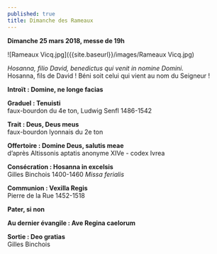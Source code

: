 ```yaml
---
published: true
title: Dimanche des Rameaux
---
```

**Dimanche 25 mars 2018, messe de 19h**

![Rameaux Vicq.jpg]({{site.baseurl}}/images/Rameaux Vicq.jpg)


*Hosanna, filio David, benedictus qui venit in nomine Domini.*  
Hosanna, fils de David ! Béni soit celui qui vient au nom du Seigneur !

**Introït : Domine, ne longe facias**

**Graduel : Tenuisti**  
faux-bourdon du 4e ton, Ludwig Senfl 1486-1542

**Trait : Deus, Deus meus**  
faux-bourdon lyonnais du 2e ton

**Offertoire : Domine Deus, salutis meae**  
d’après Altissonis aptatis anonyme XIVe - codex Ivrea

**Consécration : Hosanna in excelsis**  
Gilles Binchois 1400-1460 *Missa ferialis*

**Communion : Vexilla Regis**  
Pierre de la Rue 1452-1518

**Pater, si non**

**Au dernier évangile : Ave Regina caelorum**

**Sortie : Deo gratias**  
Gilles Binchois
